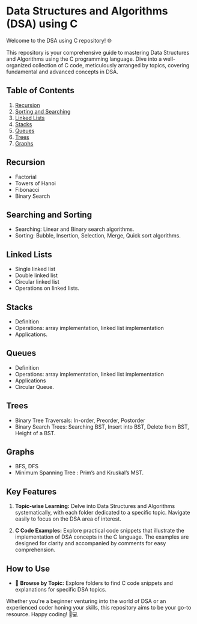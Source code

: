 # Data Structures and Algorithms (DSA) using C

Welcome to the DSA using C repository! 🌐

This repository is your comprehensive guide to mastering Data Structures and Algorithms using the C programming language. Dive into a well-organized collection of C code, meticulously arranged by topics, covering fundamental and advanced concepts in DSA.


## Table of Contents

1. [Recursion](#recursion)
2. [Sorting and Searching](#sorting-and-searching)
3. [Linked Lists](#linked-lists)
4. [Stacks](https://vigneshvaranasi.github.io/DSA_Using_C/Notes/Stack)
5. [Queues](https://vigneshvaranasi.github.io/DSA_Using_C/Notes/Queues)
6. [Trees](#trees)
7. [Graphs](#graphs)

## Recursion

- Factorial
- Towers of Hanoi
- Fibonacci
- Binary Search

## Searching and Sorting

- Searching: Linear and Binary search algorithms.
- Sorting: Bubble, Insertion, Selection, Merge, Quick sort algorithms.

## Linked Lists

- Single linked list
- Double linked list
- Circular linked list
- Operations on linked lists.

## Stacks

- Definition
- Operations: array implementation, linked list implementation
- Applications.

## Queues

- Definition
- Operations: array implementation, linked list implementation
- Applications
- Circular Queue.

## Trees

- Binary Tree Traversals: In-order, Preorder, Postorder
- Binary Search Trees: Searching BST, Insert into BST, Delete from BST, Height of a BST.

## Graphs

- BFS, DFS
- Minimum Spanning Tree : Prim’s and Kruskal’s MST.


## Key Features

1. **Topic-wise Learning:** Delve into Data Structures and Algorithms systematically, with each folder dedicated to a specific topic. Navigate easily to focus on the DSA area of interest.

2. **C Code Examples:** Explore practical code snippets that illustrate the implementation of DSA concepts in the C language. The examples are designed for clarity and accompanied by comments for easy comprehension.


## How to Use

- 📂 **Browse by Topic:** Explore folders to find C code snippets and explanations for specific DSA topics.

Whether you're a beginner venturing into the world of DSA or an experienced coder honing your skills, this repository aims to be your go-to resource. Happy coding! 🚀💻
